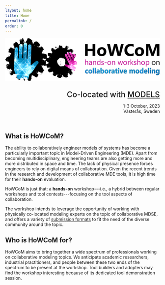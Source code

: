 ```yaml
---
layout: home
title: Home
permalink: /
order: 0
---
```


![howcom](/assets/howcom-logo-noyear-1920.png)

<div style="text-align: right">
  <p style="font-size:25px;margin-bottom:0px;font-weight:500;">Co-located with <a href="http://www.modelsconference.org">MODELS</a></p>
  <p>1-3 October, 2023<br/>
  Västerås, Sweden</p>
  <br/>
</div>

## What is HoWCoM?

The ability to collaboratively engineer models of systems has become a particularly important topic in Model-Driven Engineering (MDE). Apart from becoming multidisciplinary, engineering teams are also getting more and more distributed in space and time. The lack of physical presence forces engineers to rely on digital means of collaboration. Given the recent trends in the research and development of collaborative MDE tools, it is high time for their **hands-on** evaluation.

HoWCoM is just that:  a **hands-on** workshop---i.e., a hybrid between regular workshops and tool contests---focusing on the tool aspects of collaboration.

The workshop intends to leverage the opportunity of working with physically co-located modeling experts on the topic of collaborative MDSE, and offers a variety of [submission formats](cfp) to fit the need of the diverse community around the topic.

## Who is HoWCoM for?

HoWCoM aims to bring together a wide spectrum of professionals working on collaborative modeling topics. We anticipate academic researchers, industrial practitioners, and people between these two ends of the spectrum to be present at the workshop. Tool builders and adopters may find the workshop interesting because of its dedicated tool demonstration session. 